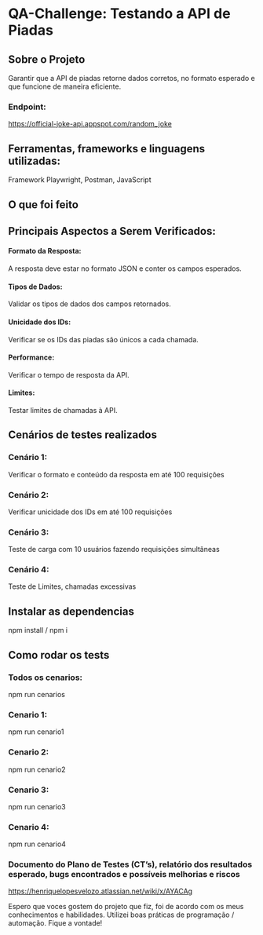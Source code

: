# QA-Challenge: Testando a API de Piadas

## Sobre o Projeto
Garantir que a API de piadas retorne dados corretos, no formato esperado e que funcione de maneira eficiente.

### Endpoint: 
https://official-joke-api.appspot.com/random_joke

## Ferramentas, frameworks e linguagens utilizadas:

Framework Playwright, Postman, JavaScript

## O que foi feito
## Principais Aspectos a Serem Verificados:

#### Formato da Resposta: 
A resposta deve estar no formato JSON e conter os campos esperados.

#### Tipos de Dados: 
Validar os tipos de dados dos campos retornados.

#### Unicidade dos IDs: 
Verificar se os IDs das piadas são únicos a cada chamada.

#### Performance: 
Verificar o tempo de resposta da API.

#### Limites: 
Testar limites de chamadas à API.

## Cenários de testes realizados
### Cenário 1:
Verificar o formato e conteúdo da resposta em até 100 requisições

### Cenário 2:
Verificar unicidade dos IDs em até 100 requisições

### Cenário 3:
Teste de carga com 10 usuários fazendo requisições simultâneas

### Cenário 4:
Teste de Limites, chamadas excessivas

## Instalar as dependencias
npm install / npm i

## Como rodar os tests
### Todos os cenarios:
npm run cenarios

### Cenario 1:
npm run cenario1

### Cenario 2:
npm run cenario2

### Cenario 3:
npm run cenario3

### Cenario 4:
npm run cenario4

### Documento do Plano de Testes (CT’s), relatório dos resultados esperado, bugs encontrados e possíveis melhorias e riscos
https://henriquelopesvelozo.atlassian.net/wiki/x/AYACAg

Espero que voces gostem do projeto que fiz, foi de acordo com os meus conhecimentos e habilidades. Utilizei boas práticas de programação / automação. Fique a vontade!